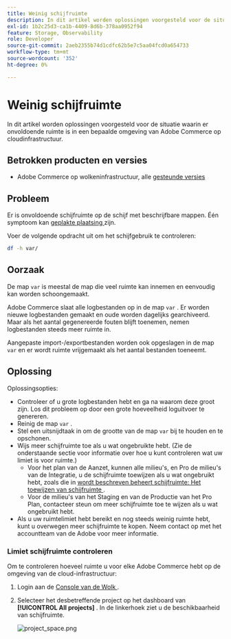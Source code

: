 ```yaml
---
title: Weinig schijfruimte
description: In dit artikel worden oplossingen voorgesteld voor de situatie waarin er onvoldoende ruimte is in een bepaalde omgeving van Adobe Commerce op cloudinfrastructuur.
exl-id: 1b2c25d3-ca1b-4409-8d6b-378aa0952f94
feature: Storage, Observability
role: Developer
source-git-commit: 2aeb2355b74d1cdfc62b5e7c5aa04fcd0a654733
workflow-type: tm+mt
source-wordcount: '352'
ht-degree: 0%

---
```


# Weinig schijfruimte

In dit artikel worden oplossingen voorgesteld voor de situatie waarin er onvoldoende ruimte is in een bepaalde omgeving van Adobe Commerce op cloudinfrastructuur.

## Betrokken producten en versies

* Adobe Commerce op wolkeninfrastructuur, alle [ gesteunde versies ](https://magento.com/sites/default/files/magento-software-lifecycle-policy.pdf)

## Probleem

Er is onvoldoende schijfruimte op de schijf met beschrijfbare mappen. Één symptoom kan [ geplakte plaatsing ](/help/troubleshooting/deployment/deployment-stuck-with-unable-to-upload-the-application-to-the-remote-cluster-error.md) zijn.

Voer de volgende opdracht uit om het schijfgebruik te controleren:

```bash
df -h var/
```

## Oorzaak

De map `var` is meestal de map die veel ruimte kan innemen en eenvoudig kan worden schoongemaakt.

Adobe Commerce slaat alle logbestanden op in de map `var` . Er worden nieuwe logbestanden gemaakt en oude worden dagelijks gearchiveerd. Maar als het aantal gegenereerde fouten blijft toenemen, nemen logbestanden steeds meer ruimte in.

Aangepaste import-/exportbestanden worden ook opgeslagen in de map `var` en er wordt ruimte vrijgemaakt als het aantal bestanden toeneemt.

## Oplossing

Oplossingsopties:

* Controleer of u grote logbestanden hebt en ga na waarom deze groot zijn. Los dit probleem op door een grote hoeveelheid loguitvoer te genereren.
* Reinig de map `var` .
* Stel een uitsnijdtaak in om de grootte van de map `var` bij te houden en te opschonen.
* Wijs meer schijfruimte toe als u wat ongebruikte hebt. (Zie de onderstaande sectie voor informatie over hoe u kunt controleren wat uw limiet is voor ruimte.)
   * Voor het plan van de Aanzet, kunnen alle milieu&#39;s, en Pro de milieu&#39;s van de Integratie, u de schijfruimte toewijzen als u wat ongebruikt hebt, zoals die in [ wordt beschreven beheert schijfruimte: Het toewijzen van schijfruimte ](https://experienceleague.adobe.com/nl/docs/commerce-cloud-service/user-guide/develop/storage/manage-disk-space#application-disk-space).
   * Voor de milieu&#39;s van het Staging en van de Productie van het Pro Plan, contacteer steun om meer schijfruimte toe te wijzen als u wat ongebruikt hebt.
* Als u uw ruimtelimiet hebt bereikt en nog steeds weinig ruimte hebt, kunt u overwegen meer schijfruimte te kopen. Neem contact op met het accountteam van de Adobe voor meer informatie.

### Limiet schijfruimte controleren

Om te controleren hoeveel ruimte u voor elke Adobe Commerce hebt op de omgeving van de cloud-infrastructuur:

1. Login aan de [ Console van de Wolk ](https://console.adobecommerce.com).
1. Selecteer het desbetreffende project op het dashboard van **[!UICONTROL All projects]** . In de linkerhoek ziet u de beschikbaarheid van schijfruimte.

   ![ project_space.png ](/help/troubleshooting/miscellaneous/assets/project_space.png)
